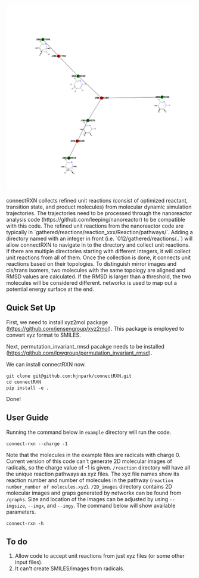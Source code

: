 <p align="center">
    <img src="images/example.png" width="500">
</p>
connectRXN collects refined unit reactions (consist of optimized reactant, transition state, and product molecules) from molecular dynamic simulation trajectories. The trajectories need to be processed through the nanoreactor analysis code (https://github.com/leeping/nanoreactor) to be compatible with this code. The refined unit reactions from the nanoreactor code are typically in `gathered/reactions/reaction_xxx/Reaction/pathways/`. Adding a directory named with an integer in front (i.e. `012/gathered/reactions/..`) will allow connectRXN to navigate in to the directory and collect unit reactions. If there are multiple directories starting with different integers, it will collect unit reactions from all of them. Once the collection is done, it connects unit reactions based on their topologies. To distinguish mirror images and cis/trans isomers, two molecules with the same topology are aligned and RMSD values are calculated. If the RMSD is larger than a threshold, the two molecules will be considered different. networkx is used to map out a potential energy surface at the end.  

## Quick Set Up

First, we need to install xyz2mol package (https://github.com/jensengroup/xyz2mol). This package is employed to convert xyz format to SMILES.

Next, permutation_invariant_rmsd pacakge needs to be installed (https://github.com/lpwgroup/permutation_invariant_rmsd).


We can install connectRXN now.

```shell
git clone git@github.com:hjnpark/connectRXN.git 
cd connectRXN
pip install -e .
```
Done!

## User Guide

Running the command below in `example` directory will run the code. 

```shell
connect-rxn --charge -1
```

Note that the molecules in the example files are radicals with charge 0. Current version of this code can't generate 2D molecular images of radicals, so the charge value of -1 is given. 
`/reaction` directory will have all the unique reaction pathways as xyz files. The xyz file names show its reaction number and number of molecules in the pathway (`reaction number_number of molecules.xyz`). 
`/2D_images` directory contains 2D molecular images and graps generated by networkx can be found from `/graphs`.
Size and location of the images can be adjusted by using `--imgsize`, `--imgx`, and `--imgy`.
The command below will show available parameters.

```shell
connect-rxn -h
```

## To do

1) Allow code to accept unit reactions from just xyz files (or some other input files).
2) It can't create SMILES/images from radicals.


